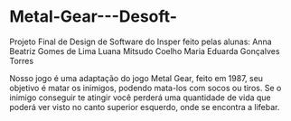 # Metal-Gear---Desoft-
Projeto Final de Design de Software do Insper feito pelas alunas:
Anna Beatriz Gomes de Lima
Luana Mitsudo Coelho
Maria Eduarda Gonçalves Torres

Nosso jogo é uma adaptação do jogo Metal Gear, feito em 1987, seu objetivo é matar os inimigos, podendo mata-los com socos ou tiros. Se o inimigo conseguir te atingir você perderá uma quantidade de vida que poderá ver visto no canto superior esquerdo, onde se encontra a lifebar. 
